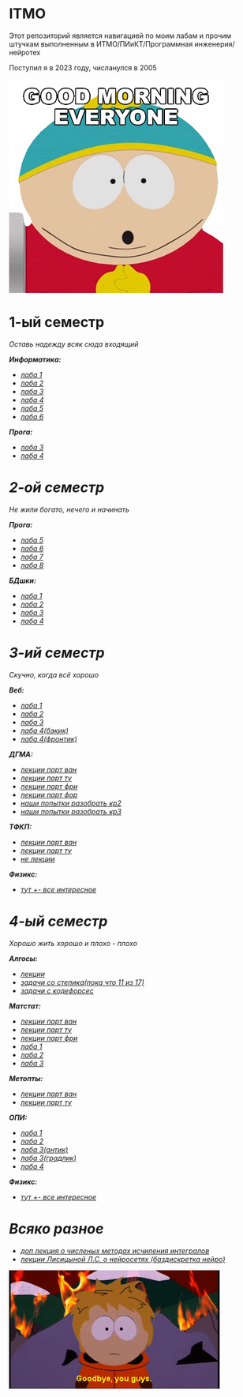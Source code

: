 # ITMO
Этот репозиторий является навигацией по моим лабам и прочим штучкам выполненным в ИТМО/ПИиКТ/Программная инженерия/нейротех

Поступил я в 2023 году, числанулся в 2005

![eric](images/SP_GM.gif)
# 1-ый семестр
<i>Оставь надежду всяк сюда входящий<i/>

<b>Информатика:</b>
- [лаба 1](https://github.com/GeruniaSun/ITMO-informatics-lab1)
- [лаба 2](https://github.com/GeruniaSun/ITMO-informatics-lab2)
- [лаба 3](https://github.com/GeruniaSun/ITMO-informatics-lab3)
- [лаба 4](https://github.com/GeruniaSun/ITMO-informatics-lab4)
- [лаба 5](https://github.com/GeruniaSun/ITMO-informatics-lab5)
- [лаба 6](https://github.com/GeruniaSun/ITMO-informatics-lab6)

<b>Прога:</b>
- [лаба 3](https://github.com/GeruniaSun/ITMO-programming-lab3)
- [лаба 4](https://github.com/GeruniaSun/ITMO-programming-lab4)
# 2-ой семестр
<i>Не жили богато, нечего и начинать<i/>

<b>Прога:</b>
- [лаба 5](https://github.com/GeruniaSun/ITMO-programming-lab5)
- [лаба 6](https://github.com/GeruniaSun/ITMO-programming-lab6)
- [лаба 7](https://github.com/GeruniaSun/ITMO-programming-lab7)
- [лаба 8](https://github.com/GeruniaSun/ITMO-programming-lab8)

<b>БДшки:</b>
- [лаба 1](https://github.com/GeruniaSun/ITMO-DB-lab1)
- [лаба 2](https://github.com/GeruniaSun/ITMO-DB-lab2)
- [лаба 3](https://github.com/GeruniaSun/ITMO-DB-lab3)
- [лаба 4](https://github.com/GeruniaSun/ITMO-DB-lab4)

# 3-ий семестр
<i>Скучно, когда всё хорошо</i>

<b>Веб:</b>
- [лаба 1](https://github.com/GeruniaSun/ITMO-web-lab1)
- [лаба 2](https://github.com/GeruniaSun/ITMO-web-lab2)
- [лаба 3](https://github.com/GeruniaSun/ITMO-web-lab3)
- [лаба 4(бэкик)](https://github.com/GeruniaSun/ITMO-web-lab4-back)
- [лаба 4(фронтик)](https://github.com/GeruniaSun/ITMO-web-lab4-front)
  
<b>ДГМА:</b>
- [лекции парт ван](https://miro.com/app/board/uXjVKhrxVQM=/?share_link_id=508000302890)
- [лекции парт ту](https://miro.com/app/board/uXjVLTtuxGg=/?share_link_id=775120591556)
- [лекции парт фри](https://miro.com/app/board/uXjVLGGyp2Q=/?share_link_id=154103931834)
- [лекции парт фор](https://miro.com/app/board/uXjVL2qT70A=/?share_link_id=423687423473)
- [наши попытки разобрать кр2](https://miro.com/app/board/uXjVL9yytgM=/?share_link_id=582905590677)
- [наши попытки разобрать кр3](https://miro.com/app/board/uXjVLz_HkpM=/?share_link_id=658651950885)
  
<b>ТФКП:</b>
- [лекции парт ван](https://miro.com/app/board/uXjVKiZxeRg=/?share_link_id=594363267686)
- [лекции парт ту](https://miro.com/app/board/uXjVLNzja9Y=/?share_link_id=721102733526)
- [не лекции](https://miro.com/app/board/uXjVLyLNzdM=/?share_link_id=198640104618)

<b>Физикс:</b>
- [тут +- все интересное](https://github.com/GeruniaSun/ITMO-physics-mechanics)

# 4-ый семестр
<i>Хорошо жить хорошо и плохо - плохо</i>

<b>Алгосы:</b>
- [лекции](https://miro.com/app/board/uXjVLiBtinA=/?share_link_id=974986822773)
- [задачи со степика(пока что 11 из 17)](https://github.com/GeruniaSun/ITMO-algs-stepik)
- [задачи с кодефорсес](https://github.com/GeruniaSun/ITMO-algs-codeforces)

<b>Матстат: </b>
 - [лекции парт ван](https://miro.com/app/board/uXjVLhxrlKs=/?share_link_id=801461673568)
 - [лекции парт ту](https://miro.com/app/board/uXjVIPtQVkM=/?share_link_id=27987446715)
 - [лекции парт фри](https://miro.com/app/board/uXjVI9bhq9c=/?share_link_id=469247779445)
 - [лаба 1](https://colab.research.google.com/drive/1D1cuzKYlYBkijXyZ_9VVJobDqyyCbG4A?usp=sharing)
 - [лаба 2](https://colab.research.google.com/drive/1S5wBOJF6aisHF6rIUYxNdfP2iwlqiaW5?usp=sharing)
 - [лаба 3](https://colab.research.google.com/drive/1c0oprSK-uHNthKns0E96I4YWY3xHZ21c?usp=sharing)

<b>Метопты:</b>
- [лекции парт ван](https://miro.com/app/board/uXjVLi-TUTo=/?share_link_id=410088224423)
- [лекции парт ту](https://miro.com/app/board/uXjVIE_W780=/?share_link_id=616530430557)

<b>ОПИ:</b>
- [лаба 1](https://docs.google.com/document/d/1LS2Ss2lClq3pITVmR36E-DKJr-BlHZ0sHRxMtFzTYQc/edit?usp=sharing)
- [лаба 2](https://github.com/GeruniaSun/ITMO-OPI-lab2)
- [лаба 3(антик)](https://github.com/GeruniaSun/ITMO-OPI-lab3-ant)
- [лаба 3(градлик)](https://github.com/GeruniaSun/ITMO-OPI-lab3-gradle)
- [лаба 4](https://github.com/GeruniaSun/ITMO-OPI-lab4)
  
<b>Физикс:</b>
- [тут +- все интересное](https://github.com/GeruniaSun/ITMO-physics-electromagnetism)


# Всяко разное
- [доп лекция о численых методах исчиления интегралов](https://github.com/GeruniaSun/ITMO-advanced_calculus-optional_lection)
- [лекции Лисицыной Л.С. о нейросетях (баздискретка нейро)](https://github.com/GeruniaSun/ITMO-lections-NeurolinksLisicina)


![kenny](images/SP_bye.gif)
